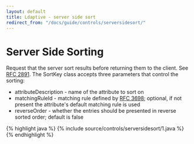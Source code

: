 ```yaml
---
layout: default
title: Ldaptive - server side sort
redirect_from: "/docs/guide/controls/serversidesort/"
---
```


# Server Side Sorting

Request that the server sort results before returning them to the client. See [RFC 2891](http://www.ietf.org/rfc/rfc2891.txt). The SortKey class accepts three parameters that control the sorting:

- attributeDescription - name of the attribute to sort on
- matchingRuleId - matching rule defined by [RFC 3698](http://www.ietf.org/rfc/rfc3698.txt); optional, if not present the attribute's default matching rule is used
- reverseOrder - whether the entries should be presented in reverse sorted order; default is false

{% highlight java %}
{% include source/controls/serversidesort/1.java %}
{% endhighlight %}
